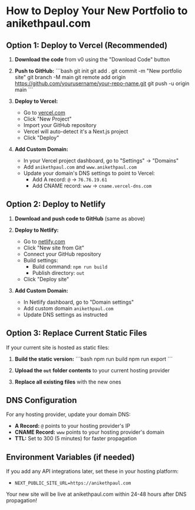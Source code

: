 # How to Deploy Your New Portfolio to anikethpaul.com

## Option 1: Deploy to Vercel (Recommended)

1. **Download the code** from v0 using the "Download Code" button
2. **Push to GitHub:**
   \`\`\`bash
   git init
   git add .
   git commit -m "New portfolio site"
   git branch -M main
   git remote add origin https://github.com/yourusername/your-repo-name.git
   git push -u origin main
   \`\`\`

3. **Deploy to Vercel:**
   - Go to [vercel.com](https://vercel.com)
   - Click "New Project"
   - Import your GitHub repository
   - Vercel will auto-detect it's a Next.js project
   - Click "Deploy"

4. **Add Custom Domain:**
   - In your Vercel project dashboard, go to "Settings" → "Domains"
   - Add `anikethpaul.com` and `www.anikethpaul.com`
   - Update your domain's DNS settings to point to Vercel:
     - Add A record: `@` → `76.76.19.61`
     - Add CNAME record: `www` → `cname.vercel-dns.com`

## Option 2: Deploy to Netlify

1. **Download and push code to GitHub** (same as above)
2. **Deploy to Netlify:**
   - Go to [netlify.com](https://netlify.com)
   - Click "New site from Git"
   - Connect your GitHub repository
   - Build settings: 
     - Build command: `npm run build`
     - Publish directory: `out`
   - Click "Deploy site"

3. **Add Custom Domain:**
   - In Netlify dashboard, go to "Domain settings"
   - Add custom domain `anikethpaul.com`
   - Update DNS settings as instructed

## Option 3: Replace Current Static Files

If your current site is hosted as static files:

1. **Build the static version:**
   \`\`\`bash
   npm run build
   npm run export
   \`\`\`

2. **Upload the `out` folder contents** to your current hosting provider
3. **Replace all existing files** with the new ones

## DNS Configuration

For any hosting provider, update your domain DNS:
- **A Record:** `@` points to your hosting provider's IP
- **CNAME Record:** `www` points to your hosting provider's domain
- **TTL:** Set to 300 (5 minutes) for faster propagation

## Environment Variables (if needed)

If you add any API integrations later, set these in your hosting platform:
- `NEXT_PUBLIC_SITE_URL=https://anikethpaul.com`

Your new site will be live at anikethpaul.com within 24-48 hours after DNS propagation!
